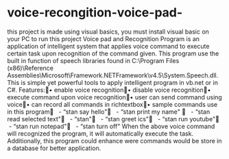# voice-recongition-voice-pad-
this project is made using visual basics, you must install visual basic on your PC to run this project
Voice pad and Recognition Program is an application of intelligent system that applies voice command to execute certain task upon recognition of the command given. This program use the built in function of speech libraries found in C:\Program Files (x86)\Reference Assemblies\Microsoft\Framework\.NETFramework\v4.5\System.Speech.dll. This is simple yet powerful tools to apply intelligent program in vb.net or in C#.
Features:• enable voice recognition• disable voice recognition• execute command upon voice recognition• user can send command using voice• can record all commands in richtextbox• sample commands use in this program   - “stan say hello"   - “stan print my name"    - “stan read selected text"   - “stan"   - “stan greet ics"   - “stan run youtube"   - “stan run notepad"   - “stan turn off"
When the above voice command will recognized the program, it will automatically execute the task. Additionally, this program could enhance were commands would be store in a database for better application. 
